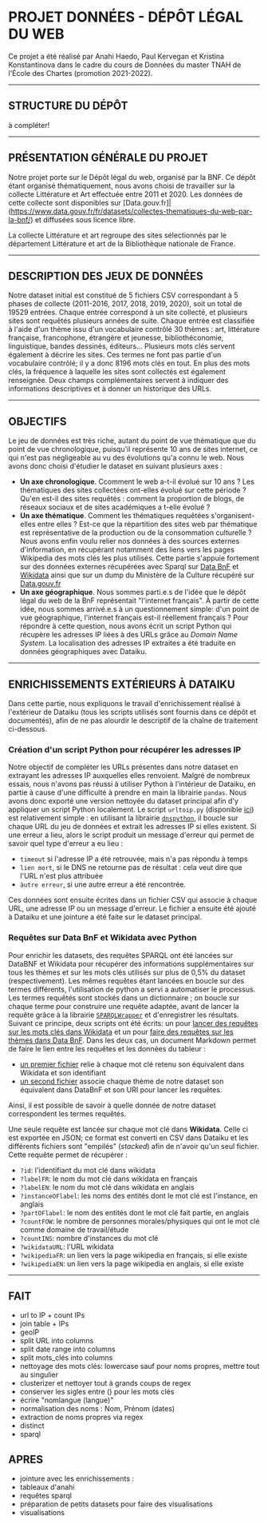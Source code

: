 # PROJET DONNÉES - DÉPÔT LÉGAL DU WEB

Ce projet a été réalisé par Anahi Haedo, Paul Kervegan et Kristina Konstantinova dans le cadre du cours de Données du master 
TNAH de l'École des Chartes (promotion 2021-2022).

---

## STRUCTURE DU DÉPÔT

à compléter!

---

## PRÉSENTATION GÉNÉRALE DU PROJET

Notre projet porte sur le Dépôt légal du web, organisé par la BNF. Ce dépôt étant organisé thématiquement, nous avons choisi
de travailler sur la collecte Littérature et Art effectuée entre 2011 et 2020. Les données de cette collecte sont disponibles sur
[Data.gouv.fr]|(https://www.data.gouv.fr/fr/datasets/collectes-thematiques-du-web-par-la-bnf/) et diffusées sous licence libre.

La collecte Littérature et art regroupe des sites sélectionnés par le département Littérature et art de la Bibliothèque 
nationale de France.

---

## DESCRIPTION DES JEUX DE DONNÉES

Notre dataset initial est constitué de 5 fichiers CSV correspondant à 5 phases de collecte (2011-2016, 2017, 2018, 
2019, 2020), soit un total de 19529 entrées. Chaque entrée correspond à un site collecté, et plusieurs sites sont requêtés
plusieurs années de suite. Chaque entrée est classifiée à l'aide d'un thème issu d'un vocabulaire contrôlé 30 thèmes : 
art, littérature française, francophone, étrangère et jeunesse, bibliothéconomie, linguistique, bandes dessinés, éditeurs... 
Plusieurs mots clés servent également à décrire les sites. Ces termes ne font pas partie d'un vocabulaire contrôlé; 
il y a donc 8196 mots clés en tout. En plus des mots clés, la fréquence à laquelle les sites sont collectés est également
renseignée. Deux champs complémentaires servent à indiquer des informations descriptives et à donner un historique des URLs. 

---

## OBJECTIFS

Le jeu de données est très riche, autant du point de vue thématique que du point de vue chronologique, puisqu'il représente
10 ans de sites internet, ce qui n'est pas négligeable au vu des évolutions qu'a connu le web. Nous avons donc choisi d'étudier
le dataset en suivant plusieurs axes :
- **Un axe chronologique**. Ccomment le web a-t-il évolué sur 10 ans ? Les thématiques des sites collectées ont-elles évolué 
sur cette période ? Qu'en est-il des sites requêtés : comment la proportion de blogs, de réseaux sociaux et de sites académiques 
a t-elle évolué ?
- **Un axe thématique**. Comment les thématiques requêtées s'organisent-elles entre elles ? Est-ce que la répartition des sites
web par thématique est représentative de la production ou de la consommation culturelle ? Nous avons enfin voulu relier nos données
à des sources externes d'information, en récupérant notamment des liens vers les pages Wikipedia des mots clés les plus utilisés.
Cette partie s'appuie fortement sur des données externes récupérées avec Sparql sur [Data BnF](https://data.bnf.fr/) et 
[Wikidata](https://www.wikidata.org/wiki/Wikidata:Main_Page) ainsi que sur un dump du Ministère de la Culture récupéré sur 
[Data.gouv.fr](https://www.data.gouv.fr)
- **Un axe géographique**. Nous sommes parti.e.s de l'idée que le dépôt légal du web de la BnF représentait "l'internet français".
À partir de cette idée, nous sommes arrivé.e.s à un questionnement simple: d'un point de vue géographique, l'internet français
est-il réellement français ? Pour répondre à cette question, nous avons écrit un script Python qui récupère les adresses IP liées
à des URLs grâce au *Domain Name System*. La localisation des adresses IP extraites a été traduite en données géographiques avec
Dataiku. 

---

## ENRICHISSEMENTS EXTÉRIEURS À DATAIKU

Dans cette partie, nous expliquons le travail d'enrichissement réalisé à l'extérieur de Dataiku (tous les scripts utilisés sont
fournis dans ce dépôt et documentés), afin de ne pas alourdir le descriptif de la chaîne de traitement ci-dessous.

### Création d'un script Python pour récupérer les adresses IP

Notre objectif de compléter les URLs présentes dans notre dataset en extrayant les adresses IP auxquelles elles renvoient.
Malgré de nombreux essais, nous n'avons pas réussi à utiliser Python à l'intérieur de Dataiku, en partie à cause d'une difficulté
à prendre en main la librairie `pandas`. Nous avons donc exporté une version nettoyée du dataset principal afin d'y appliquer
un script Python localement. Le script `urltoip.py` (disponible [ici](urltoip/urltoip.py)) est relativement simple : en utilisant
la librairie [`dnspython`](https://www.dnspython.org/), il boucle sur chaque URL du jeu de données et extrait les adresses IP si 
elles existent. Si une erreur a lieu, alors le script produit un message d'erreur qui permet de savoir quel type d'erreur a eu 
lieu :
- `timeout` si l'adresse IP a été retrouvée, mais n'a pas répondu à temps
- `lien mort`, si le DNS ne retourne pas de résultat : cela veut dire que l'URL n'est plus attribuée
- `àutre erreur`, si une autre erreur a été rencontrée.

Ces données sont ensuite écrites dans un fichier CSV qui associe à chaque URL, une adresse IP ou un message d'erreur. Le fichier
a ensuite été ajouté à Dataiku et une jointure a été faite sur le dataset principal.

### Requêtes sur Data BnF et Wikidata avec Python

Pour enrichir les datasets, des requêtes SPARQL ont été lancées sur DataBNF et Wikidata pour récupérer des informations
supplémentaires sur tous les thèmes et sur les mots clés utilisés sur plus de 0,5% du dataset (respectivement). Les mêmes
requêtes étant lancées en boucle sur des termes différents, l'utilisation de python a servi a automatiser le processus. Les
termes requêtés sont stockés dans un dictionnaire ; on boucle sur chaque terme pour construire une requête adaptée, avant de
lancer la requête grâce à la librairie [`SPARQLWrapper`](https://sparqlwrapper.readthedocs.io/en/latest/main.html) et
d'enregistrer les résultats. Suivant ce principe, deux scripts ont été écrits: un pour [lancer des requêtes sur les mots clés 
dans Wikidata](sparql/sparqlmaker_wikidata.py) et un pour [faire des requêtes sur les thèmes dans Data BnF](sparql/sparqlmaker_databnf.py).
Dans les deux cas, un document Markdown permet de faire le lien entre les requêtes et les données du tableur :
- [un premier fichier](sparql/sparql_wikidata.md) relie à chaque mot clé retenu son équivalent dans Wikidata et son identifiant
- [un second fichier](sparl/sparql_databnf.md) associe chaque thème de notre dataset son équivalent dans DataBnF et son URI pour
lancer les requêtes.

Ainsi, il est possible de savoir à quelle donnée de notre dataset correspondent les termes requêtés.

Une seule requête est lancée sur chaque mot clé dans **Wikidata**. Celle ci est exportée en JSON; ce format est converti
en CSV dans Dataiku et les différents fichiers sont "empilés" (*stacked*) afin de n'avoir qu'un seul fichier. Cette
requête permet de récupérer : 
- `?id`: l'identifiant du mot clé dans wikidata
- `?labelFR`: le nom du mot clé dans wikidata en français
- `?labelEN`: le nom du mot clé dans wikidata en anglais
- `?instanceOFlabel`: les noms des entités dont le mot clé est l'instance, en anglais
- `?partOFlabel`: le nom des entités dont le mot clé fait partie, en anglais
- `?countFOW`: le nombre de personnes morales/physiques qui ont le mot clé comme domaine de travail/étude
- `?countINS`: nombre d'instances du mot clé
- `?wikidataURL`: l'URL wikidata
- `?wikipediaFR`: un lien vers la page wikipedia en français, si elle existe
- `?wikipediaEN`: un lien vers la page wikipedia en anglais, si elle existe 

---
## FAIT
- url to IP + count IPs
- join table + IPs
- geoIP
- split URL into columns
- split date range into columns
- split mots_clés into columns
- nettoyage des mots clés: lowercase sauf pour noms propres, mettre tout au singulier
 - clusterizer et nettoyer tout à grands coups de regex
 - conserver les sigles entre () pour les mots clés
 - écrire "nomlangue (langue)"
 - normalisation des noms : Nom, Prénom (dates)
- extraction de noms propres via regex
- distinct
- sparql

## APRES
- jointure avec les enrichissements :
 - tableaux d'anahi
 - requêtes sparql
- préparation de petits datasets pour faire des visualisations
- visualisations

